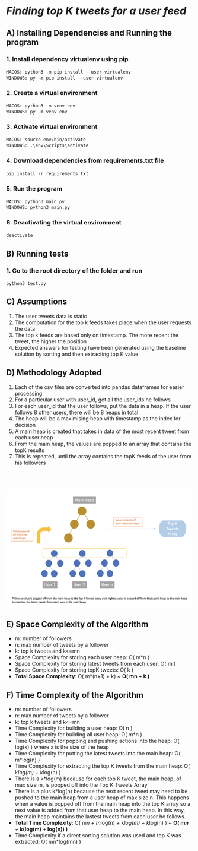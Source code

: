 # ***Finding top K tweets for a user feed***

## **A) Installing Dependencies and Running the program**
### 1. Install dependency virtualenv using pip
	MACOS: python3 -m pip install --user virtualenv
	WINDOWS: py -m pip install --user virtualenv
### 2. Create a virtual environment 
	MACOS: python3 -m venv env
	WINDOWS: py -m venv env
### 3. Activate virtual environment
	MACOS: source env/bin/activate
	WINDOWS: .\env\Scripts\activate
### 4. Download dependencies from requirements.txt file
	pip install -r requirements.txt
### 5. Run the program
	MACOS: python3 main.py
	WINDOWS: python3 main.py
### 6. Deactivating the virtual environment 
	deactivate

## **B) Running tests**
### 1. Go to the root directory of the folder and run 
	python3 test.py

## **C) Assumptions**
 1. The user tweets data is static 
 2. The computation for the top k feeds takes place when the user requests the data
 3. The top k feeds are based only on timestamp. The more recent the tweet, the higher the position
 4. Expected answers for testing have been generated using the baseline solution by sorting and then extracting top K value

 ## **D) Methodology Adopted**
 1. Each of the csv files are converted into pandas dataframes for easier processing 
 2. For a particular user with user_id, get all the user_ids he follows 
 3. For each user_id that the user follows, put the data in a heap. If the user follows 8 other users, there will be 8 heaps in total 
 4. The heap will be a maximising heap with timestamp as the index for decision
 5. A main heap is created that takes in data of the most recent tweet from each user heap 
 6. From the main heap, the values are popped to an array that contains the topK results
 7. This is repeated, until the array contains the topK feeds of the user from his followers
<br/>
<br/>
<p>
    <img src="Image/diagram.png"/>
</p>

## **E) Space Complexity of the Algorithm**
- m: number of followers
- n: max number of tweets by a follower
- k: top k tweets and k<=mn
- Space Complexity for storing each user heap: O( m*n )
- Space Complexity for storing latest tweets from each user: O( m )
- Space Complexity for storing topK tweets: O( k )
- **Total Space Complexity**: O( m*(n+1) + k) ~ **O( mn + k )**

## **F) Time Complexity of the Algorithm**
- m: number of followers
- n: max number of tweets by a follower
- k: top k tweets and k<=mn
- Time Complexity for building a user heap: O( n )
- Time Complexity for building all user heap: O( m*n )
- Time Complexity for popping and pushing actions into the heap: O( log(x) ) where x is the size of the heap
- Time Complexity for putting the latest tweets into the main heap: O( m*log(n) )
- Time Complexity for extracting the top K tweets from the main heap: O( k*log(m) + k*log(n) )
- There is a k*log(m) because for each top K tweet, the main heap, of max size m, is popped off into the Top K Tweets Array
- There is a plus k*log(n) because the next recent tweet may need to be pushed to the main heap from a user heap of max size n. This happens when a value is popped off from the main heap into the top K array so a next value is added from that user heap to the main heap. In this way, the main heap maintains the lastest tweets from each user he follows. 
- **Total Time Complexity**: O( m*n + m*log(n) + k*log(m) + k*log(n) ) ~ **O( m*n + k*(log(m) + log(n)) )**
- Time Complexity if a direct sorting solution was used and top K was extracted: O( mn*log(mn) )
